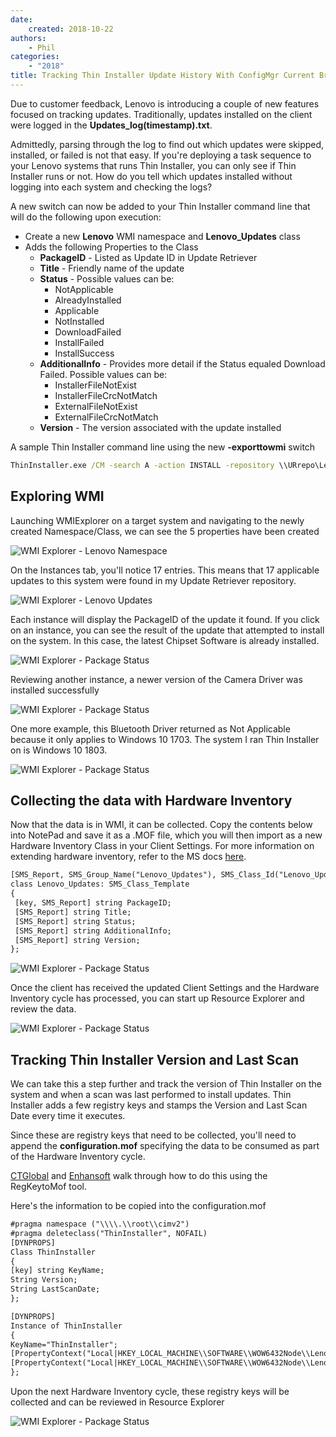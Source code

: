 ```yaml
---
date:
    created: 2018-10-22
authors:
    - Phil
categories:
    - "2018"
title: Tracking Thin Installer Update History With ConfigMgr Current Branch
---
```


Due to customer feedback, Lenovo is introducing a couple of new features focused on tracking updates.  Traditionally, updates installed on the client were logged in the **Updates_log(timestamp).txt**.

Admittedly, parsing through the log to find out which updates were skipped, installed, or failed is not that easy. If you're deploying a task sequence to your Lenovo systems that runs Thin Installer, you can only see if Thin Installer runs or not. How do you tell which updates installed without logging into each system and checking the logs?

A new switch can now be added to your Thin Installer command line that will do the following upon execution:
<!-- more -->
- Create a new **Lenovo** WMI namespace and **Lenovo_Updates** class
- Adds the following Properties to the Class
  - **PackageID** - Listed as Update ID in Update Retriever
  - **Title** - Friendly name of the update
  - **Status** - Possible values can be:
    - NotApplicable
    - AlreadyInstalled
    - Applicable
    - NotInstalled
    - DownloadFailed
    - InstallFailed
    - InstallSuccess
  - **AdditionalInfo** - Provides more detail if the Status equaled Download Failed.  Possible values can be:
    - InstallerFileNotExist
    - InstallerFileCrcNotMatch
    - ExternalFileNotExist
    - ExternalFileCrcNotMatch
  - **Version** - The version associated with the update installed

A sample Thin Installer command line using the new **-exporttowmi** switch

``` cmd
ThinInstaller.exe /CM -search A -action INSTALL -repository \\URrepo\LenovoUpdates -noicon -includerebootpackages 3 -noreboot -exporttowmi -log "%SystemDrive%\Program Files (x86)\ThinInstaller\Logs"
```

## Exploring WMI

Launching WMIExplorer on a target system and navigating to the newly created Namespace/Class, we can see the 5 properties have been created

![WMI Explorer - Lenovo Namespace](..\img/2018/ti_update_history_configmgr/image1.jpg)

On the Instances tab, you'll notice 17 entries. This means that 17 applicable updates to this system were found in my Update Retriever repository.

![WMI Explorer - Lenovo Updates](..\img/2018/ti_update_history_configmgr/image2.jpg)

Each instance will display the PackageID of the update it found. If you click on an instance, you can see the result of the update that attempted to install on the system. In this case, the latest Chipset Software is already installed.

![WMI Explorer - Package Status](..\img/2018/ti_update_history_configmgr/image3.jpg)

Reviewing another instance, a newer version of the Camera Driver was installed successfully

![WMI Explorer - Package Status](..\img/2018/ti_update_history_configmgr/image4.jpg)

One more example, this Bluetooth Driver returned as Not Applicable because it only applies to Windows 10 1703. The system I ran Thin Installer on is Windows 10 1803.

![WMI Explorer - Package Status](..\img/2018/ti_update_history_configmgr/image5.jpg)

## Collecting the data with Hardware Inventory

Now that the data is in WMI, it can be collected. Copy the contents below into NotePad and save it as a .MOF file, which you will then import as a new Hardware Inventory Class in your Client Settings.  For more information on extending hardware inventory, refer to the MS docs [here](https://docs.microsoft.com/sccm/core/clients/manage/inventory/extend-hardware-inventory).

``` txt
[SMS_Report, SMS_Group_Name("Lenovo_Updates"), SMS_Class_Id("Lenovo_Updates"),Namespace ("root\\\\Lenovo")]
class Lenovo_Updates: SMS_Class_Template
{
 [key, SMS_Report] string PackageID;
 [SMS_Report] string Title;
 [SMS_Report] string Status;
 [SMS_Report] string AdditionalInfo;
 [SMS_Report] string Version;
};
```

![WMI Explorer - Package Status](..\img/2018/ti_update_history_configmgr/image6.jpg)

Once the client has received the updated Client Settings and the Hardware Inventory cycle has processed, you can start up Resource Explorer and review the data.

![WMI Explorer - Package Status](..\img/2018/ti_update_history_configmgr/image7.jpg)

## Tracking Thin Installer Version and Last Scan

We can take this a step further and track the version of Thin Installer on the system and when a scan was last performed to install updates. Thin Installer adds a few registry keys and stamps the Version and Last Scan Date every time it executes.

Since these are registry keys that need to be collected, you'll need to append the **configuration.mof** specifying the data to be consumed as part of the Hardware Inventory cycle.

[CTGlobal](http://blog.ctglobalservices.com/configuration-manager-sccm/kea/how-to-get-registry-information-into-hardware-inventory/) and [Enhansoft](https://www.enhansoft.com/blog/how-to-use-regkeytomof) walk through how to do this using the RegKeytoMof tool.

Here's the information to be copied into the configuration.mof

``` txt
#pragma namespace ("\\\\.\\root\\cimv2")
#pragma deleteclass("ThinInstaller", NOFAIL)
[DYNPROPS]
Class ThinInstaller
{
[key] string KeyName;
String Version;
String LastScanDate;
};

[DYNPROPS]
Instance of ThinInstaller
{
KeyName="ThinInstaller";
[PropertyContext("Local|HKEY_LOCAL_MACHINE\\SOFTWARE\\WOW6432Node\\Lenovo\\ThinInstaller|Version"),Dynamic,Provider("RegPropProv")] Version;
[PropertyContext("Local|HKEY_LOCAL_MACHINE\\SOFTWARE\\WOW6432Node\\Lenovo\\ThinInstaller|LastScanDate"),Dynamic,Provider("RegPropProv")] LastScanDate;
};
```

Upon the next Hardware Inventory cycle, these registry keys will be collected and can be reviewed in Resource Explorer

![WMI Explorer - Package Status](..\img/2018/ti_update_history_configmgr/image8.jpg)
